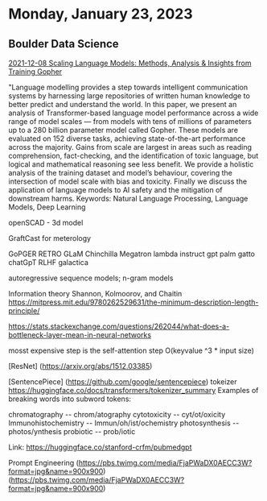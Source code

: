 # Monday, January 23, 2023

## Boulder Data Science

[ 2021-12-08
Scaling Language Models: Methods, Analysis
& Insights from Training Gopher ](2112.11446.pdf)

"Language modelling provides a step towards intelligent communication systems by harnessing large repositories of written human knowledge to better predict and understand the world. In this paper, we present an analysis of Transformer-based language model performance across a wide range of model scales — from models with tens of millions of parameters up to a 280 billion parameter model called Gopher. These models are evaluated on 152 diverse tasks, achieving state-of-the-art performance across the majority. Gains from scale are largest in areas such as reading comprehension, fact-checking, and the identification of toxic language, but logical and mathematical reasoning see less benefit. We provide a holistic analysis of the training dataset and model’s behaviour, covering the intersection of model scale with bias and toxicity. Finally we discuss the application of language models to AI safety and the mitigation of downstream harms.
Keywords: Natural Language Processing, Language Models, Deep Learning

openSCAD - 3d model

GraftCast for meterology

GoPGER
RETRO 
GLaM
Chinchilla
Megatron
lambda instruct gpt
palm
gatto
chatGpT
RLHF
galactica


autoregressive sequence models; n-gram models

Information theory
Shannon, Kolmoorov, and Chaitin
https://mitpress.mit.edu/9780262529631/the-minimum-description-length-principle/


https://stats.stackexchange.com/questions/262044/what-does-a-bottleneck-layer-mean-in-neural-networks

mosst expensive step is the self-attention step O(keyvalue ^3 * input size)

[ResNet] (https://arxiv.org/abs/1512.03385)

[SentencePiece] (https://github.com/google/sentencepiece) tokeizer
https://huggingface.co/docs/transformers/tokenizer_summary
Examples of breaking words into subword tokens:

chromatography -- chrom/atography
cytotoxicity -- cyt/ot/oxicity
Immunohistochemistry -- Immun/oh/ist/ochemistry
photosynthesis -- photos/ynthesis
probiotic -- prob/iotic

Link: https://huggingface.co/stanford-crfm/pubmedgpt

Prompt Engineering (https://pbs.twimg.com/media/FjaPWaDX0AECC3W?format=jpg&name=900x900)
(https://pbs.twimg.com/media/FjaPWaDX0AECC3W?format=jpg&name=900x900)